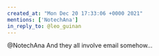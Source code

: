 ```yaml
---
created_at: "Mon Dec 20 17:33:06 +0000 2021"
mentions: ['NotechAna']
in_reply_to: @leo_guinan
---
```


@NotechAna And they all involve email somehow...